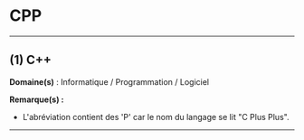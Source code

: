 # CPP

--------------------------------------------

## (1) C++

**Domaine(s)** : Informatique / Programmation / Logiciel

**Remarque(s) :**

+ L'abréviation contient des 'P' car le nom du langage se lit "C Plus Plus".

---------------------------------------------